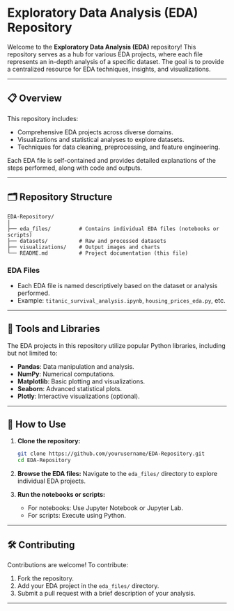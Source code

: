 # Exploratory Data Analysis (EDA) Repository

Welcome to the **Exploratory Data Analysis (EDA)** repository! This repository serves as a hub for various EDA projects, where each file represents an in-depth analysis of a specific dataset. The goal is to provide a centralized resource for EDA techniques, insights, and visualizations.

---

## 📋 Overview
This repository includes:

- Comprehensive EDA projects across diverse domains.
- Visualizations and statistical analyses to explore datasets.
- Techniques for data cleaning, preprocessing, and feature engineering.

Each EDA file is self-contained and provides detailed explanations of the steps performed, along with code and outputs.

---

## 🗂️ Repository Structure
```
EDA-Repository/
│
├── eda_files/         # Contains individual EDA files (notebooks or scripts)
├── datasets/          # Raw and processed datasets
├── visualizations/    # Output images and charts
└── README.md          # Project documentation (this file)
```

### EDA Files
- Each EDA file is named descriptively based on the dataset or analysis performed.
- Example: `titanic_survival_analysis.ipynb`, `housing_prices_eda.py`, etc.

---

## 🔧 Tools and Libraries

The EDA projects in this repository utilize popular Python libraries, including but not limited to:

- **Pandas**: Data manipulation and analysis.
- **NumPy**: Numerical computations.
- **Matplotlib**: Basic plotting and visualizations.
- **Seaborn**: Advanced statistical plots.
- **Plotly**: Interactive visualizations (optional).

---

## 🚀 How to Use

1. **Clone the repository:**
   ```bash
   git clone https://github.com/yourusername/EDA-Repository.git
   cd EDA-Repository
   ```

2. **Browse the EDA files:**
   Navigate to the `eda_files/` directory to explore individual EDA projects.

3. **Run the notebooks or scripts:**
   - For notebooks: Use Jupyter Notebook or Jupyter Lab.
   - For scripts: Execute using Python.

---

## 🛠️ Contributing

Contributions are welcome! To contribute:

1. Fork the repository.
2. Add your EDA project in the `eda_files/` directory.
3. Submit a pull request with a brief description of your analysis.

---
